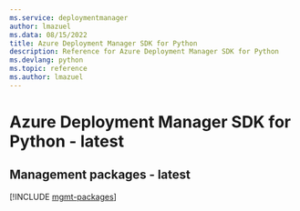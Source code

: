 ```yaml
---
ms.service: deploymentmanager
author: lmazuel
ms.data: 08/15/2022
title: Azure Deployment Manager SDK for Python
description: Reference for Azure Deployment Manager SDK for Python
ms.devlang: python
ms.topic: reference
ms.author: lmazuel
---
```

# Azure Deployment Manager SDK for Python - latest

## Management packages - latest
[!INCLUDE [mgmt-packages](deployment-manager-mgmt-index.md)]